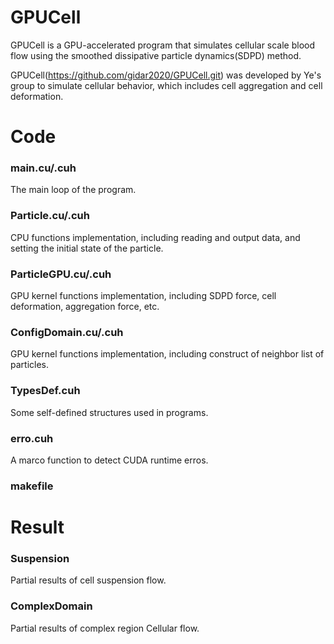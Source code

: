 # **GPUCell**
GPUCell is a GPU-accelerated program that simulates cellular scale blood flow using the smoothed dissipative particle dynamics(SDPD) method.

GPUCell(https://github.com/gidar2020/GPUCell.git) was developed by Ye's group to simulate cellular behavior, which includes cell aggregation and cell deformation.

# **Code**
### main.cu/.cuh
The main loop of the program.
### Particle.cu/.cuh
CPU functions implementation, including reading and output data, and setting the initial state of the particle.
### ParticleGPU.cu/.cuh
GPU kernel functions implementation, including SDPD force, cell deformation, aggregation force, etc.
### ConfigDomain.cu/.cuh
GPU kernel functions implementation, including construct of neighbor list of particles. 
### TypesDef.cuh
Some self-defined structures used in programs.
### erro.cuh
A marco function to detect CUDA runtime erros.
### makefile

# **Result**
### Suspension
Partial results of cell suspension flow.
### ComplexDomain
Partial results of complex region Cellular flow.
